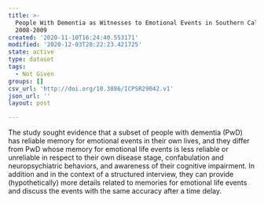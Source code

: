 ```yaml
---
title: >-
  People With Dementia as Witnesses to Emotional Events in Southern California,
  2008-2009
created: '2020-11-10T16:24:40.553171'
modified: '2020-12-03T20:22:23.421725'
state: active
type: dataset
tags:
  - Not Given
groups: []
csv_url: 'http://doi.org/10.3886/ICPSR29042.v1'
json_url: ''
layout: post

---
```

The study sought evidence that a subset of people with dementia (PwD) has reliable memory for emotional events in their own lives, and they differ from PwD whose memory for emotional life events is less reliable or unreliable in respect to their own disease stage, confabulation and neuropsychiatric behaviors, and awareness of their cognitive impairment. In addition and in the context of a structured interview, they can provide (hypothetically) more details related to memories for emotional life events and discuss the events with the same accuracy after a time delay.
